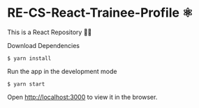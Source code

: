 # RE-CS-React-Trainee-Profile ⚛️

This is a React Repository 👨‍💻

Download Dependencies
> 
``` 
$ yarn install
```
Run the app in the development mode
```
$ yarn start
```

Open [http://localhost:3000](http://localhost:3000) to view it in the browser.
